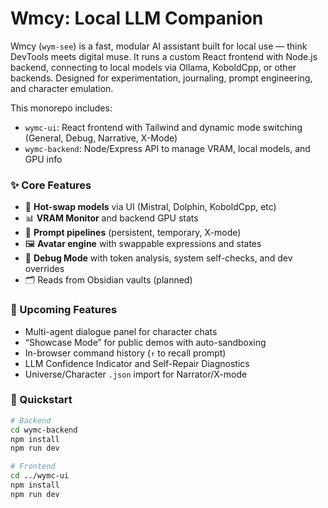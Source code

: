 # Wmcy: Local LLM Companion

Wmcy (`wym-see`) is a fast, modular AI assistant built for local use — think DevTools meets digital muse. It runs a custom React frontend with Node.js backend, connecting to local models via Ollama, KoboldCpp, or other backends. Designed for experimentation, journaling, prompt engineering, and character emulation.

This monorepo includes:
- `wymc-ui`: React frontend with Tailwind and dynamic mode switching (General, Debug, Narrative, X-Mode)
- `wymc-backend`: Node/Express API to manage VRAM, local models, and GPU info

### ✨ Core Features

- 🔁 **Hot-swap models** via UI (Mistral, Dolphin, KoboldCpp, etc)
- 📊 **VRAM Monitor** and backend GPU stats
- 🧠 **Prompt pipelines** (persistent, temporary, X-mode)
- 🖼️ **Avatar engine** with swappable expressions and states
- 🧪 **Debug Mode** with token analysis, system self-checks, and dev overrides
- 🗂️ Reads from Obsidian vaults (planned)

### 📌 Upcoming Features

- Multi-agent dialogue panel for character chats  
- “Showcase Mode” for public demos with auto-sandboxing  
- In-browser command history (`↑` to recall prompt)  
- LLM Confidence Indicator and Self-Repair Diagnostics  
- Universe/Character `.json` import for Narrator/X-mode  

### 🚀 Quickstart

```bash
# Backend
cd wymc-backend
npm install
npm run dev

# Frontend
cd ../wymc-ui
npm install
npm run dev
